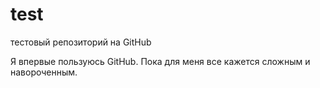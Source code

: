 # test
тестовый репозиторий на GitHub

Я впервые пользуюсь GitHub. Пока для меня все кажется сложным и навороченным.
